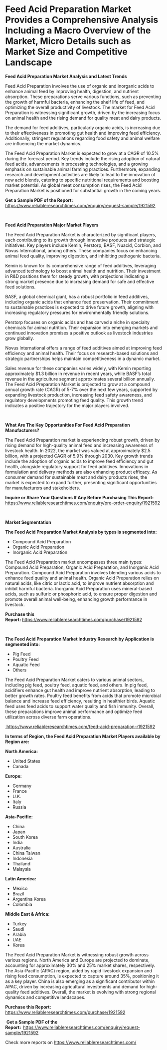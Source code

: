 <p><h1>Feed Acid Preparation Market Provides a Comprehensive Analysis Including a Macro Overview of the Market, Micro Details such as Market Size and Competitive Landscape</h1></p><p><strong>Feed Acid Preparation Market Analysis and Latest Trends</strong></p>
<p><p>Feed Acid Preparation involves the use of organic and inorganic acids to enhance animal feed by improving health, digestion, and nutrient absorption. These preparations serve various functions, such as preventing the growth of harmful bacteria, enhancing the shelf life of feed, and optimizing the overall productivity of livestock. The market for Feed Acid Preparation is witnessing significant growth, driven by the increasing focus on animal health and the rising demand for quality meat and dairy products. </p><p>The demand for feed additives, particularly organic acids, is increasing due to their effectiveness in promoting gut health and improving feed efficiency. Additionally, stringent regulations regarding food safety and animal welfare are influencing the market dynamics. </p><p>The Feed Acid Preparation Market is expected to grow at a CAGR of 10.5% during the forecast period. Key trends include the rising adoption of natural feed acids, advancements in processing technologies, and a growing emphasis on sustainable animal farming practices. Furthermore, expanding research and development activities are likely to lead to the innovation of new acid blends, catering to specific nutritional requirements and boosting market potential. As global meat consumption rises, the Feed Acid Preparation Market is positioned for substantial growth in the coming years.</p></p>
<p><strong>Get a Sample PDF of the Report:&nbsp;</strong> <a href="https://www.reliableresearchtimes.com/enquiry/request-sample/1921592?utm_campaign=2040&utm_medium=2&utm_source=Github&utm_content=ia&utm_term=04022025&utm_id=feed-acid-preparation">https://www.reliableresearchtimes.com/enquiry/request-sample/1921592</a></p>
<p>&nbsp;</p>
<p><strong>Feed Acid Preparation Major Market Players</strong></p>
<p><p>The Feed Acid Preparation Market is characterized by significant players, each contributing to its growth through innovative products and strategic initiatives. Key players include Kemin, Perstorp, BASF, Nuacid, Corbion, and Novus International, among others. These companies focus on enhancing animal feed quality, improving digestion, and inhibiting pathogenic bacteria.</p><p>Kemin is known for its comprehensive range of feed additives, leveraging advanced technology to boost animal health and nutrition. Their investment in R&D positions them for steady growth, with projections indicating a strong market presence due to increasing demand for safe and effective feed solutions.</p><p>BASF, a global chemical giant, has a robust portfolio in feed additives, including organic acids that enhance feed preservation. Their commitment to sustainable practices is expected to drive future growth, aligning with increasing regulatory pressures for environmentally friendly solutions.</p><p>Perstorp focuses on organic acids and has carved a niche in specialty chemicals for animal nutrition. Their expansion into emerging markets and continued innovation promises a positive outlook as livestock industries grow globally.</p><p>Novus International offers a range of feed additives aimed at improving feed efficiency and animal health. Their focus on research-based solutions and strategic partnerships helps maintain competitiveness in a dynamic market.</p><p>Sales revenue for these companies varies widely, with Kemin reporting approximately $1.3 billion in revenue in recent years, while BASF’s total revenue in the agriculture segment approximates several billion annually. The Feed Acid Preparation Market is projected to grow at a compound annual growth rate (CAGR) of 5-7% over the next few years, supported by expanding livestock production, increasing feed safety awareness, and regulatory developments promoting feed quality. This growth trend indicates a positive trajectory for the major players involved.</p></p>
<p>&nbsp;</p>
<p><strong>What Are The Key Opportunities For Feed Acid Preparation Manufacturers?</strong></p>
<p><p>The Feed Acid Preparation market is experiencing robust growth, driven by rising demand for high-quality animal feed and increasing awareness of livestock health. In 2022, the market was valued at approximately $2.5 billion, with a projected CAGR of 5.9% through 2030. Key growth trends include the adoption of organic acids to improve feed efficiency and gut health, alongside regulatory support for feed additives. Innovations in formulation and delivery methods are also enhancing product efficacy. As consumer demand for sustainable meat and dairy products rises, the market is expected to expand further, presenting significant opportunities for manufacturers and stakeholders.</p></p>
<p><strong>Inquire or Share Your Questions If Any Before Purchasing This Report:</strong> <a href="https://www.reliableresearchtimes.com/enquiry/pre-order-enquiry/1921592?utm_campaign=2040&utm_medium=2&utm_source=Github&utm_content=ia&utm_term=04022025&utm_id=feed-acid-preparation">https://www.reliableresearchtimes.com/enquiry/pre-order-enquiry/1921592</a></p>
<p>&nbsp;</p>
<p><strong>Market Segmentation</strong></p>
<p><strong>The Feed Acid Preparation Market Analysis by types is segmented into:</strong></p>
<p><ul><li>Compound Acid Preparation</li><li>Organic Acid Preparation</li><li>Inorganic Acid Preparation</li></ul></p>
<p><p>The Feed Acid Preparation market encompasses three main types: Compound Acid Preparation, Organic Acid Preparation, and Inorganic Acid Preparation. Compound Acid Preparation involves blending various acids to enhance feed quality and animal health. Organic Acid Preparation relies on natural acids, like citric or lactic acid, to improve nutrient absorption and inhibit harmful bacteria. Inorganic Acid Preparation uses mineral-based acids, such as sulfuric or phosphoric acid, to ensure proper digestion and promote overall animal well-being, enhancing growth performance in livestock.</p></p>
<p><strong>Purchase this Report:&nbsp;</strong><a href="https://www.reliableresearchtimes.com/purchase/1921592?utm_campaign=2040&utm_medium=2&utm_source=Github&utm_content=ia&utm_term=04022025&utm_id=feed-acid-preparation">https://www.reliableresearchtimes.com/purchase/1921592</a></p>
<p>&nbsp;</p>
<p><strong>The Feed Acid Preparation Market Industry Research by Application is segmented into:</strong></p>
<p><ul><li>Pig Feed</li><li>Poultry Feed</li><li>Aquatic Feed</li><li>Others</li></ul></p>
<p><p>The Feed Acid Preparation Market caters to various animal sectors, including pig feed, poultry feed, aquatic feed, and others. In pig feed, acidifiers enhance gut health and improve nutrient absorption, leading to better growth rates. Poultry feed benefits from acids that promote microbial balance and increase feed efficiency, resulting in healthier birds. Aquatic feed uses feed acids to support water quality and fish immunity. Overall, these preparations improve animal performance and optimize feed utilization across diverse farm operations.</p></p>
<p><a href="https://www.reliableresearchtimes.com/feed-acid-preparation-r1921592?utm_campaign=2040&utm_medium=2&utm_source=Github&utm_content=ia&utm_term=04022025&utm_id=feed-acid-preparation">&nbsp;https://www.reliableresearchtimes.com/feed-acid-preparation-r1921592</a></p>
<p><strong>In terms of Region, the Feed Acid Preparation Market Players available by Region are:</strong></p>
<p>
    <p> <strong> North America: </strong>
        <ul>
            <li>United States</li>
            <li>Canada</li>
        </ul>
        </p> 
    <p> <strong> Europe: </strong>
        <ul>
            <li>Germany</li>
            <li>France</li>
            <li>U.K.</li>
            <li>Italy</li>
            <li>Russia</li>
        </ul>
        </p> 
    <p> <strong> Asia-Pacific: </strong>
        <ul>
            <li>China</li>
            <li>Japan</li>
            <li>South Korea</li>
            <li>India</li>
            <li>Australia</li>
            <li>China Taiwan</li>
            <li>Indonesia</li>
            <li>Thailand</li>
            <li>Malaysia</li>
        </ul>
        </p> 
    <p> <strong> Latin America: </strong>
        <ul>
            <li>Mexico</li>
            <li>Brazil</li>
            <li>Argentina Korea</li>
            <li>Colombia</li>
        </ul>
        </p> 
    <p> <strong> Middle East & Africa: </strong>
        <ul>
            <li>Turkey</li>
            <li>Saudi</li>
            <li>Arabia</li>
            <li>UAE</li>
            <li>Korea</li>
        </ul>
    </p>
    </p>
<p><p>The Feed Acid Preparation Market is witnessing robust growth across various regions. North America and Europe are projected to dominate, accounting for approximately 30% and 25% market shares, respectively. The Asia-Pacific (APAC) region, aided by rapid livestock expansion and rising feed consumption, is expected to capture around 35%, positioning it as a key player. China is also emerging as a significant contributor within APAC, driven by increasing agricultural investments and demand for high-quality feed additives. Overall, the market is evolving with strong regional dynamics and competitive landscapes.</p></p>
<p><strong>Purchase this Report: </strong><a href="https://www.reliableresearchtimes.com/purchase/1921592?utm_campaign=2040&utm_medium=2&utm_source=Github&utm_content=ia&utm_term=04022025&utm_id=feed-acid-preparation">https://www.reliableresearchtimes.com/purchase/1921592</a></p>
<p>&nbsp;<strong>Get a Sample PDF of the Report:&nbsp;&nbsp;</strong><a href="https://www.reliableresearchtimes.com/enquiry/request-sample/1921592?utm_campaign=2040&utm_medium=2&utm_source=Github&utm_content=ia&utm_term=04022025&utm_id=feed-acid-preparation">https://www.reliableresearchtimes.com/enquiry/request-sample/1921592</a></p>
<p><strong></strong></p>
<p>Check more reports on <a href="https://www.reliableresearchtimes.com/?utm_campaign=2040&utm_medium=2&utm_source=Github&utm_content=ia&utm_term=04022025&utm_id=feed-acid-preparation">https://www.reliableresearchtimes.com/</a></p>